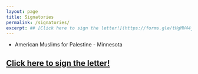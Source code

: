 ```yaml
---
layout: page
title: Signatories
permalink: /signatories/
excerpt: ## [Click here to sign the letter!](https://forms.gle/tHgMV44jnT69SfnY6 "Google Form to Support Minnesotans for Human Rights")
---
```




- American Muslims for Palestine - Minnesota


## [Click here to sign the letter!](https://forms.gle/tHgMV44jnT69SfnY6 "Google Form to Support Minnesotans for Human Rights")